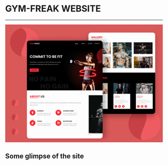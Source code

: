 <!-- Heading for the project -->
# GYM-FREAK WEBSITE
***
<a href="https://freak-gym.netlify.app/"><img src="Project_img/img1.png"/></a>

## Some glimpse of the site

